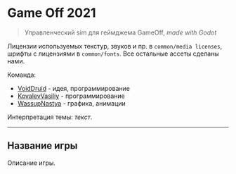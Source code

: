 # Game Off 2021

> Управленческий sim для геймджема GameOff, *made with Godot*

Лицензии используемых текстур, звуков и пр. в `common/media licenses`, шрифты с лицензиями в `common/fonts`. Все остальные ассеты сделаны нами.

Команда:

- [VoidDruid](https://github.com/VoidDruid) - идея, программирование
- [KovalevVasiliy](https://github.com/KovalevVasiliy) - программирование
- [WassupNastya](https://github.com/WassupNastya) - графика, анимации

Интерпретация темы: *текст*.

---

## **Название игры**

Описание игры.
